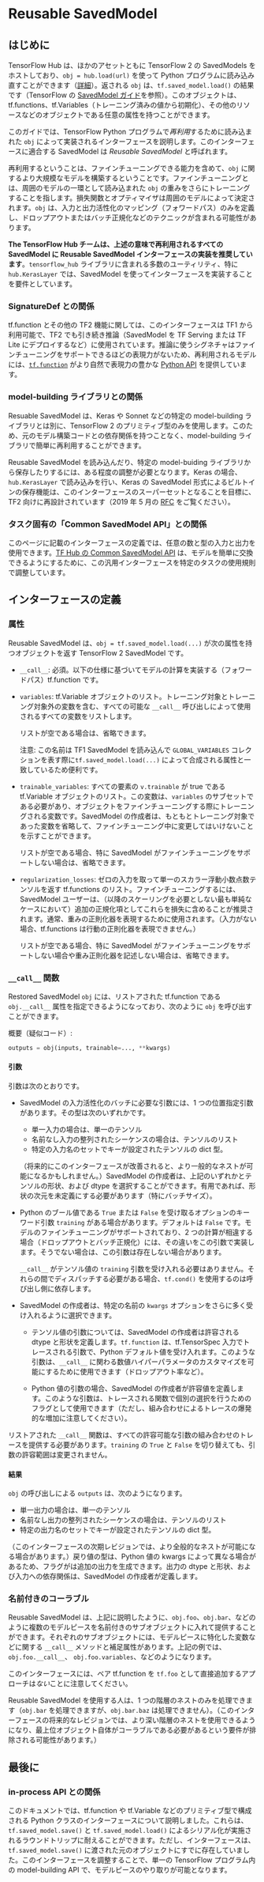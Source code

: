 <!--* freshness: { owner: 'akhorlin' reviewed: '2021-11-22' } *-->

# Reusable SavedModel

## はじめに

TensorFlow Hub は、ほかのアセットともに TensorFlow 2 の SavedModels をホストしており、`obj = hub.load(url)` を使って Python プログラムに読み込み直すことができます（[詳細](tf2_saved_model)）。返される `obj` は、`tf.saved_model.load()` の結果です（TensorFlow の [SavedModel ガイド](https://www.tensorflow.org/guide/saved_model)を参照）。このオブジェクトは、tf.functions、tf.Variables（トレーニング済みの値から初期化）、その他のリソースなどのオブジェクトである任意の属性を持つことができます。

このガイドでは、TensorFlow Python プログラムで*再利用*するために読み込まれた `obj` によって実装されるインターフェースを説明します。このインターフェースに適合する SavedModel は *Reusable SavedModel* と呼ばれます。

再利用するということは、ファインチューニングできる能力を含めて、`obj` に関するより大規模なモデルを構築するということです。ファインチューニングとは、周囲のモデルの一環として読み込まれた `obj` の重みをさらにトレーニングすることを指します。損失関数とオプティマイザは周囲のモデルによって決定されます。`obj` は、入力と出力活性化のマッピング（フォワードパス）のみを定義し、ドロップアウトまたはバッチ正規化などのテクニックが含まれる可能性があります。

**The TensorFlow Hub チームは、上述の意味で再利用されるすべての SavedModel に Reusable SavedModel インターフェースの実装を推奨しています**。`tensorflow_hub` ライブラリに含まれる多数のユーティリティ、特に `hub.KerasLayer` では、SavedModel を使ってインターフェースを実装することを要件としています。

### SignatureDef との関係

tf.function とその他の TF2 機能に関しては、このインターフェースは TF1 から利用可能で、TF2 でも引き続き推論（SavedModel を TF Serving または TF Lite にデプロイするなど）に使用されています。推論に使うシグネチャはファインチューニングをサポートできるほどの表現力がないため、再利用されるモデルには、[`tf.function`](https://www.tensorflow.org/api_docs/python/tf/function) がより自然で表現力の豊かな [Python API](https://www.tensorflow.org/tutorials/customization/performance) を提供しています。

### model-building ライブラリとの関係

Resuable SavedModel は、Keras や Sonnet などの特定の model-building ライブラリとは別に、TensorFlow 2 のプリミティブ型のみを使用します。このため、元のモデル構築コードとの依存関係を持つことなく、model-building ライブラリで簡単に再利用することができます。

Reusable SavedModel を読み込んだり、特定の model-buiding ライブラリから保存したりするには、ある程度の調整が必要となります。Keras の場合、<code>hub.KerasLayer</code> で読み込みを行い、Keras の SavedModel 形式によるビルトインの保存機能は、このインターフェースのスーパーセットとなることを目標に、TF2 向けに再設計されています（2019 年 5 月の [RFC](https://github.com/tensorflow/community/blob/master/rfcs/20190509-keras-saved-model.md) をご覧ください）。

### タスク固有の「Common SavedModel API」との関係

このページに記載のインターフェースの定義では、任意の数と型の入力と出力を使用できます。[TF Hub の Common SavedModel API](common_saved_model_apis/index.md) は、モデルを簡単に交換できるようにするために、この汎用インターフェースを特定のタスクの使用規則で調整しています。

## インターフェースの定義

### 属性

Reusable SavedModel は、`obj = tf.saved_model.load(...)` が次の属性を持つオブジェクトを返す TensorFlow 2 SavedModel です。

- `__call__`: 必須。以下の仕様に基づいてモデルの計算を実装する（フォワードパス）tf.function です。

- `variables`: tf.Variable オブジェクトのリスト。トレーニング対象とトレーニング対象外の変数を含む、すべての可能な `__call__` 呼び出しによって使用されるすべての変数をリストします。

    リストが空である場合は、省略できます。

    注意: この名前は TF1 SavedModel を読み込んで `GLOBAL_VARIABLES` コレクションを表す際に`tf.saved_model.load(...)` によって合成される属性と一致しているため便利です。

- `trainable_variables`: すべての要素の `v.trainable` が true である tf.Variable オブジェクトのリスト。この変数は、`variables` のサブセットである必要があり、オブジェクトをファインチューニングする際にトレーニングされる変数です。SavedModel の作成者は、もともとトレーニング対象であった変数を省略して、ファインチューニング中に変更してはいけないことを示すことができます。

    リストが空である場合、特に SavedModel がファインチューニングをサポートしない場合は、省略できます。

- `regularization_losses`: ゼロの入力を取って単一のスカラー浮動小数点数テンソルを返す tf.functions のリスト。ファインチューニングするには、SavedModel ユーザーは、（以降のスケーリングを必要としない最も単純なケースにおいて）追加の正規化項としてこれらを損失に含めることが推奨されます。通常、重みの正則化器を表現するために使用されます。（入力がない場合、tf.functions は行動の正則化器を表現できません。）

    リストが空である場合、特に SavedModel がファインチューニングをサポートしない場合や重み正則化器を記述しない場合は、省略できます。

### `__call__` 関数

Restored SavedModel `obj` には、リストアされた tf.function である `obj.__call__` 属性を指定できるようになっており、次のように `obj` を呼び出すことができます。

概要（疑似コード）:

```python
outputs = obj(inputs, trainable=..., **kwargs)
```

#### 引数

引数は次のとおりです。

- SavedModel の入力活性化のバッチに必要な引数には、1 つの位置指定引数があります。その型は次のいずれかです。

    - 単一入力の場合は、単一のテンソル
    - 名前なし入力の整列されたシーケンスの場合は、テンソルのリスト
    - 特定の入力名のセットでキーが設定されたテンソルの dict 型。

    （将来的にこのインターフェースが改善されると、より一般的なネストが可能になるかもしれません。）SavedModel の作成者は、上記のいずれかとテンソルの形状、および dtype を選択することができます。有用であれば、形状の次元を未定義にする必要があります（特にバッチサイズ）。

- Python のブール値である `True` または `False` を受け取るオプションのキーワード引数 `training` がある場合があります。デフォルトは `False` です。モデルのファインチューニングがサポートされており、2 つの計算が相違する場合（ドロップアウトとバッチ正規化）には、その違いをこの引数で実装します。そうでない場合は、この引数は存在しない場合があります。

    `__call__` がテンソル値の `training` 引数を受け入れる必要はありません。それらの間でディスパッチする必要がある場合、`tf.cond()` を使用するのは呼び出し側に依存します。

- SavedModel の作成者は、特定の名前の `kwargs` オプションをさらに多く受け入れるように選択できます。

    - テンソル値の引数については、SavedModel の作成者は許容される dtype と形状を定義します。`tf.function` は、tf.TensorSpec 入力でトレースされる引数で、Python デフォルト値を受け入れます。このような引数は、`__call__` に関わる数値ハイパーパラメータのカスタマイズを可能にするために使用できます（ドロップアウト率など）。

    - Python 値の引数の場合、SavedModel の作成者が許容値を定義します。このような引数は、トレースされる関数で個別の選択を行うためのフラグとして使用できます（ただし、組み合わせによるトレースの爆発的な増加に注意してください）。

リストアされた `__call__` 関数は、すべての許容可能な引数の組み合わせのトレースを提供する必要があります。`training` の `True` と `False` を切り替えても、引数の許容範囲は変更されません。

#### 結果

`obj` の呼び出しによる `outputs` は、次のようになります。

- 単一出力の場合は、単一のテンソル
- 名前なし出力の整列されたシーケンスの場合は、テンソルのリスト
- 特定の出力名のセットでキーが設定されたテンソルの dict 型。

（このインターフェースの次期レビジョンでは、より全般的なネストが可能になる場合があります。）戻り値の型は、Python 値の kwargs によって異なる場合があるため、フラグがは追加の出力を生成できます。出力の dtype と形状、および入力への依存関係は、SavedModel の作成者が定義します。

### 名前付きのコーラブル

Reusable SavedModel は、上記に説明したように、`obj.foo`、`obj.bar`、などのように複数のモデルピースを名前付きのサブオブジェクトに入れて提供することができます。それぞれのサブオブジェクトには、モデルピースに特化した変数などに関する `__call__` メソッドと補足属性があります。上記の例では、`obj.foo.__call__`、 `obj.foo.variables`、などのようになります。

このインターフェースには、ベア tf.function を `tf.foo` として直接追加するアプローチは*ない*ことに注意してください。

Reusable SavedModel を使用する人は、1 つの階層のネストのみを処理できます（`obj.bar` を処理できますが、`obj.bar.baz` は処理できません）。（このインターフェースの将来的なレビジョンでは、より深い階層のネストを使用できるようになり、最上位オブジェクト自体がコーラブルである必要があるという要件が排除される可能性があります。）

## 最後に

### in-process API との関係

このドキュメントでは、tf.function や tf.Variable などのプリミティブ型で構成される Python クラスのインターフェースについて説明しました。これらは、`tf.saved_model.save()` と `tf.saved_model.load()` によるシリアル化が実施されるラウンドトリップに耐えることができます。ただし、インターフェースは、`tf.saved_model.save()` に渡された元のオブジェクトにすでに存在していました。このインターフェースを調整することで、単一の TensorFlow プログラム内の model-building API で、モデルピースのやり取りが可能となります。
